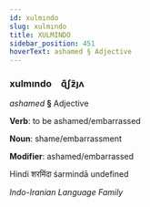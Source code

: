 ```yaml
---
id: xulmındo
slug: xulmındo
title: XULMINDO
sidebar_position: 451
hoverText: ashamed § Adjective
---
```


### xulmındo&emsp;<span kind="abugida">ɋ͊ʃƶ̃ȷʌ</span>

*ashamed* **§** Adjective

**Verb**: to be ashamed/embarrassed

**Noun**: shame/embarrassment

**Modifier**: ashamed/embarrassed

Hindi शरमिंदा śarmindā undefined

*Indo-Iranian Language Family*